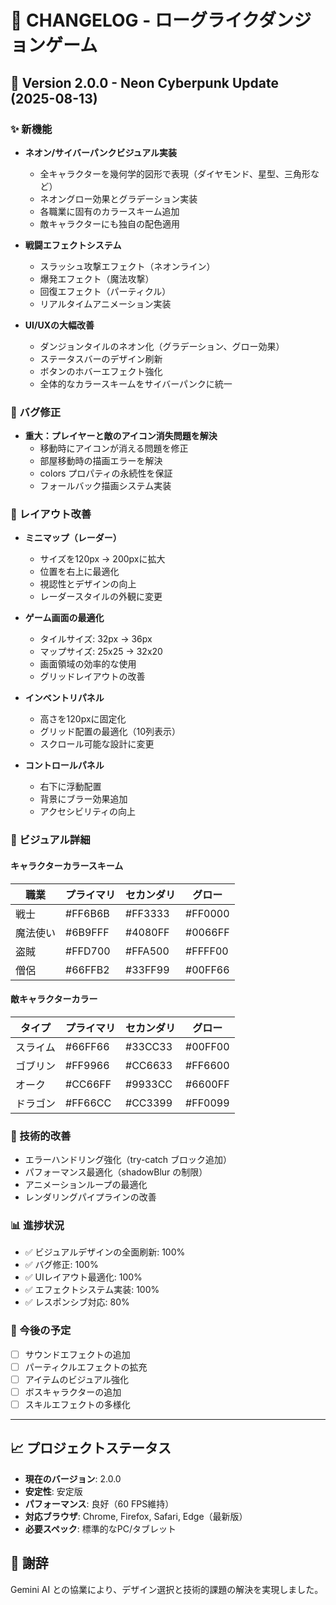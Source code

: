 # 📝 CHANGELOG - ローグライクダンジョンゲーム

## 🚀 Version 2.0.0 - Neon Cyberpunk Update (2025-08-13)

### ✨ 新機能
- **ネオン/サイバーパンクビジュアル実装**
  - 全キャラクターを幾何学的図形で表現（ダイヤモンド、星型、三角形など）
  - ネオングロー効果とグラデーション実装
  - 各職業に固有のカラースキーム追加
  - 敵キャラクターにも独自の配色適用

- **戦闘エフェクトシステム**
  - スラッシュ攻撃エフェクト（ネオンライン）
  - 爆発エフェクト（魔法攻撃）
  - 回復エフェクト（パーティクル）
  - リアルタイムアニメーション実装

- **UI/UXの大幅改善**
  - ダンジョンタイルのネオン化（グラデーション、グロー効果）
  - ステータスバーのデザイン刷新
  - ボタンのホバーエフェクト強化
  - 全体的なカラースキームをサイバーパンクに統一

### 🐛 バグ修正
- **重大：プレイヤーと敵のアイコン消失問題を解決**
  - 移動時にアイコンが消える問題を修正
  - 部屋移動時の描画エラーを解決
  - colors プロパティの永続性を保証
  - フォールバック描画システム実装

### 📐 レイアウト改善
- **ミニマップ（レーダー）**
  - サイズを120px → 200pxに拡大
  - 位置を右上に最適化
  - 視認性とデザインの向上
  - レーダースタイルの外観に変更

- **ゲーム画面の最適化**
  - タイルサイズ: 32px → 36px
  - マップサイズ: 25x25 → 32x20
  - 画面領域の効率的な使用
  - グリッドレイアウトの改善

- **インベントリパネル**
  - 高さを120pxに固定化
  - グリッド配置の最適化（10列表示）
  - スクロール可能な設計に変更

- **コントロールパネル**
  - 右下に浮動配置
  - 背景にブラー効果追加
  - アクセシビリティの向上

### 🎨 ビジュアル詳細

#### キャラクターカラースキーム
| 職業 | プライマリ | セカンダリ | グロー |
|------|-----------|-----------|--------|
| 戦士 | #FF6B6B | #FF3333 | #FF0000 |
| 魔法使い | #6B9FFF | #4080FF | #0066FF |
| 盗賊 | #FFD700 | #FFA500 | #FFFF00 |
| 僧侶 | #66FFB2 | #33FF99 | #00FF66 |

#### 敵キャラクターカラー
| タイプ | プライマリ | セカンダリ | グロー |
|--------|-----------|-----------|--------|
| スライム | #66FF66 | #33CC33 | #00FF00 |
| ゴブリン | #FF9966 | #CC6633 | #FF6600 |
| オーク | #CC66FF | #9933CC | #6600FF |
| ドラゴン | #FF66CC | #CC3399 | #FF0099 |

### 🔧 技術的改善
- エラーハンドリング強化（try-catch ブロック追加）
- パフォーマンス最適化（shadowBlur の制限）
- アニメーションループの最適化
- レンダリングパイプラインの改善

### 📊 進捗状況
- ✅ ビジュアルデザインの全面刷新: 100%
- ✅ バグ修正: 100%
- ✅ UIレイアウト最適化: 100%
- ✅ エフェクトシステム実装: 100%
- ✅ レスポンシブ対応: 80%

### 🎯 今後の予定
- [ ] サウンドエフェクトの追加
- [ ] パーティクルエフェクトの拡充
- [ ] アイテムのビジュアル強化
- [ ] ボスキャラクターの追加
- [ ] スキルエフェクトの多様化

---

## 📈 プロジェクトステータス
- **現在のバージョン**: 2.0.0
- **安定性**: 安定版
- **パフォーマンス**: 良好（60 FPS維持）
- **対応ブラウザ**: Chrome, Firefox, Safari, Edge（最新版）
- **必要スペック**: 標準的なPC/タブレット

## 🙏 謝辞
Gemini AI との協業により、デザイン選択と技術的課題の解決を実現しました。